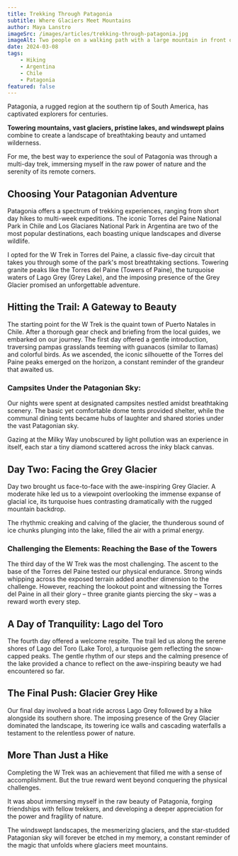 ```yaml
---
title: Trekking Through Patagonia
subtitle: Where Glaciers Meet Mountains
author: Maya Lanstro
imageSrc: /images/articles/trekking-through-patagonia.jpg
imageAlt: Two people on a walking path with a large mountain in front of them
date: 2024-03-08
tags:
    - Hiking
    - Argentina
    - Chile
    - Patagonia
featured: false
---
```


Patagonia, a rugged region at the southern tip of South America, has captivated explorers for centuries.

**Towering mountains, vast glaciers, pristine lakes, and windswept plains** combine to create a landscape of breathtaking beauty and untamed wilderness.

For me, the best way to experience the soul of Patagonia was through a multi-day trek, immersing myself in the raw power of nature and the serenity of its remote corners.

## Choosing Your Patagonian Adventure

Patagonia offers a spectrum of trekking experiences, ranging from short day hikes to multi-week expeditions. The iconic Torres del Paine National Park in Chile and Los Glaciares National Park in Argentina are two of the most popular destinations, each boasting unique landscapes and diverse wildlife.

I opted for the W Trek in Torres del Paine, a classic five-day circuit that takes you through some of the park's most breathtaking sections. Towering granite peaks like the Torres del Paine (Towers of Paine), the turquoise waters of Lago Grey (Grey Lake), and the imposing presence of the Grey Glacier promised an unforgettable adventure.

## Hitting the Trail: A Gateway to Beauty

The starting point for the W Trek is the quaint town of Puerto Natales in Chile. After a thorough gear check and briefing from the local guides, we embarked on our journey. The first day offered a gentle introduction, traversing pampas grasslands teeming with guanacos (similar to llamas) and colorful birds. As we ascended, the iconic silhouette of the Torres del Paine peaks emerged on the horizon, a constant reminder of the grandeur that awaited us.

### Campsites Under the Patagonian Sky:

Our nights were spent at designated campsites nestled amidst breathtaking scenery. The basic yet comfortable dome tents provided shelter, while the communal dining tents became hubs of laughter and shared stories under the vast Patagonian sky.

Gazing at the Milky Way unobscured by light pollution was an experience in itself, each star a tiny diamond scattered across the inky black canvas.

## Day Two: Facing the Grey Glacier

Day two brought us face-to-face with the awe-inspiring Grey Glacier. A moderate hike led us to a viewpoint overlooking the immense expanse of glacial ice, its turquoise hues contrasting dramatically with the rugged mountain backdrop.

The rhythmic creaking and calving of the glacier, the thunderous sound of ice chunks plunging into the lake, filled the air with a primal energy.

### Challenging the Elements: Reaching the Base of the Towers

The third day of the W Trek was the most challenging. The ascent to the base of the Torres del Paine tested our physical endurance. Strong winds whipping across the exposed terrain added another dimension to the challenge. However, reaching the lookout point and witnessing the Torres del Paine in all their glory – three granite giants piercing the sky – was a reward worth every step.

## A Day of Tranquility: Lago del Toro

The fourth day offered a welcome respite. The trail led us along the serene shores of Lago del Toro (Lake Toro), a turquoise gem reflecting the snow-capped peaks. The gentle rhythm of our steps and the calming presence of the lake provided a chance to reflect on the awe-inspiring beauty we had encountered so far.

## The Final Push: Glacier Grey Hike

Our final day involved a boat ride across Lago Grey followed by a hike alongside its southern shore. The imposing presence of the Grey Glacier dominated the landscape, its towering ice walls and cascading waterfalls a testament to the relentless power of nature.

## More Than Just a Hike

Completing the W Trek was an achievement that filled me with a sense of accomplishment. But the true reward went beyond conquering the physical challenges.

It was about immersing myself in the raw beauty of Patagonia, forging friendships with fellow trekkers, and developing a deeper appreciation for the power and fragility of nature.

The windswept landscapes, the mesmerizing glaciers, and the star-studded Patagonian sky will forever be etched in my memory, a constant reminder of the magic that unfolds where glaciers meet mountains.
